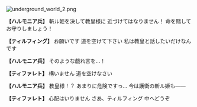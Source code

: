 
![underground_world_2.png](../images/backgrounds/underground_world_2.png)

**【ハルモニア兵】**
斬ル姫を決して教皇様に
近づけてはなりません！
命を賭してお守りしましょう！

**【ティルフィング】**
お願いです
道を空けて下さい
私は教皇と話したいだけなんです

**【ハルモニア兵】**
そのような戯れ言を…！

**【ティファレト】**
構いません
道を空けなさい

**【ハルモニア兵】**
教皇様！？
あまりに危険ですっ…
今は護衛の斬ル姫も――

**【ティファレト】**
心配はいりません
さあ、ティルフィング
中へどうぞ